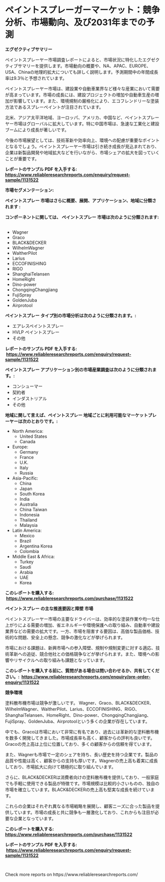 <p><h1>ペイントスプレーガーマーケット：競争分析、市場動向、及び2031年までの予測</h1></p><p><strong>エグゼクティブサマリー</strong></p>
<p><p>ペイントスプレーヤー市場調査レポートによると、市場状況に特化したエグゼクティブサマリーを提供します。市場動向の概要や、NA、APAC、EUROPE、USA、Chinaの地理的拡大についても詳しく説明します。予測期間中の年間成長率は9.3％と予想されています。</p><p>ペイントスプレーヤー市場は、建設業や自動車業界など様々な産業において需要が高まっています。市場の成長には、建設プロジェクトの増加や自動車生産の増加が影響しています。また、環境規制の厳格化により、エコフレンドリーな塗装方法であるスプレーペイントが注目されています。</p><p>北米、アジア太平洋地域、ヨーロッパ、アメリカ、中国など、ペイントスプレーヤー市場はグローバルに拡大しています。特に中国市場は、急速な工業化と建設ブームにより成長が著しいです。</p><p>今後の市場展望としては、技術革新や効率向上、環境への配慮が重要なポイントとなるでしょう。ペイントスプレーヤー市場は引き続き成長が見込まれており、企業は新製品開発や地域拡大などを行いながら、市場シェアの拡大を図っていくことが重要です。</p></p>
<p><strong>レポートのサンプル PDF を入手する: <a href="https://www.reliableresearchreports.com/enquiry/request-sample/1131522">https://www.reliableresearchreports.com/enquiry/request-sample/1131522</a></strong></p>
<p><strong>市場セグメンテーション:</strong></p>
<p><strong> ペイントスプレー 市場はさらに概要、展開、アプリケーション、地域に分類されます :</strong></p>
<p><strong>コンポーネントに関しては、 ペイントスプレー 市場は次のように分類されます: &nbsp;</strong></p>
<p><ul><li>Wagner</li><li>Graco</li><li>BLACK&DECKER</li><li>WilhelmWagner</li><li>WaltherPilot</li><li>Larius</li><li>ECCOFINISHING</li><li>RIGO</li><li>ShanghaiTelansen</li><li>HomeRight</li><li>Dino-power</li><li>ChongqingChangjiang</li><li>FujiSpray</li><li>GoldenJuba</li><li>Airprotool</li></ul></p>
<p><strong> ペイントスプレー タイプ別の市場分析は次のように分類されます。:</strong></p>
<p><ul><li>エアレスペイントスプレー</li><li>HVLP ペイントスプレー</li><li>その他</li></ul></p>
<p><strong>レポートのサンプル PDF を入手する: &nbsp;<a href="https://www.reliableresearchreports.com/enquiry/request-sample/1131522">https://www.reliableresearchreports.com/enquiry/request-sample/1131522</a></strong></p>
<p><strong> ペイントスプレー アプリケーション別の市場産業調査は次のように分類されます。:</strong></p>
<p><ul><li>コンシューマー</li><li>契約者</li><li>インダストリアル</li><li>その他</li></ul></p>
<p><strong>地域に関して言えば、ペイントスプレー 地域ごとに利用可能なマーケットプレーヤーは次のとおりです。:</strong></p>
<p><ul>
    <li>
        North America:
        <ul>
            <li>United States</li>
            <li>Canada</li>
        </ul>
    </li>
    <li>
        Europe:
        <ul>
            <li>Germany</li>
            <li>France</li>
            <li>U.K.</li>
            <li>Italy</li>
            <li>Russia</li>
        </ul>
    </li>
    <li>
        Asia-Pacific:
        <ul>
            <li>China</li>
            <li>Japan</li>
            <li>South Korea</li>
            <li>India</li>
            <li>Australia</li>
            <li>China Taiwan</li>
            <li>Indonesia</li>
            <li>Thailand</li>
            <li>Malaysia</li>
        </ul>
    </li>
    <li>
        Latin America:
        <ul>
            <li>Mexico</li>
            <li>Brazil</li>
            <li>Argentina Korea</li>
            <li>Colombia</li>
        </ul>
    </li>
    <li>
        Middle East & Africa:
        <ul>
            <li>Turkey</li>
            <li>Saudi</li>
            <li>Arabia</li>
            <li>UAE</li>
            <li>Korea</li>
        </ul>
    </li>
    </ul></p>
<p><strong>このレポートを購入する: &nbsp;<a href="https://www.reliableresearchreports.com/purchase/1131522">https://www.reliableresearchreports.com/purchase/1131522</a></strong></p>
<p><strong>ペイントスプレー の主な推進要因と障壁 市場</strong></p>
<p><p>ペイントスプレーヤー市場の主要なドライバーは、効率的な塗装作業や均一な仕上がりによる需要の増加、省エネルギーや環境保護への取り組み、自動車や建設業界などの需要の拡大です。一方、市場を阻害する要因は、高価な製品価格、技術的な問題、安全上の懸念、競争の激化などが挙げられます。</p><p>市場における課題は、新興市場への参入障壁、規制や規制変更に対する適応、技術革新への追従、競合他社との価格競争などが挙げられます。また、環境への影響やリサイクルへの取り組みも課題となっています。</p></p>
<p><strong>このレポートを購入する前に、質問がある場合は問い合わせるか、共有してください。:&nbsp; <a href="https://www.reliableresearchreports.com/enquiry/pre-order-enquiry/1131522">https://www.reliableresearchreports.com/enquiry/pre-order-enquiry/1131522</a></strong></p>
<p><strong>競争環境</strong></p>
<p><p>塗料散布機市場は競争が激しいです。 Wagner、Graco、BLACK&DECKER、WilhelmWagner、WaltherPilot、Larius、ECCOFINISHING、RIGO、ShanghaiTelansen、HomeRight、Dino-power、ChongqingChangjiang、FujiSpray、GoldenJuba、Airprotoolという多くの企業が存在しています。</p><p>中でも、Gracoは市場において非常に有名であり、過去には革新的な塗料散布機を数多く開発してきました。市場成長率も高く、顧客からの評判も良いです。Gracoの売上高は上位に位置しており、多くの顧客からの信頼を得ています。</p><p>また、Wagnerも市場で一定のシェアを持ち、長い歴史を持つ企業です。製品の品質や性能は高く、顧客からの支持も厚いです。Wagnerの売上高も着実に成長しており、市場拡大に向けて積極的に取り組んでいます。</p><p>さらに、BLACK&DECKERは消費者向けの塗料散布機を提供しており、一般家庭でも手軽に使用できる製品が特徴です。市場規模は比較的小さいものの、独自の市場を確立しています。BLACK&DECKERの売上高も堅実な成長を続けています。</p><p>これらの企業はそれぞれ異なる市場戦略を展開し、顧客ニーズに合った製品を提供しています。市場の成長と共に競争も一層激化しており、これからも注目が必要な企業となっています。</p></p>
<p><strong>このレポートを購入する: &nbsp; <a href="https://www.reliableresearchreports.com/purchase/1131522">https://www.reliableresearchreports.com/purchase/1131522</a></strong></p>
<p><strong>レポートのサンプル PDF を入手する: &nbsp;<a href="https://www.reliableresearchreports.com/enquiry/request-sample/1131522">https://www.reliableresearchreports.com/enquiry/request-sample/1131522</a></strong><strong></strong></p>
<p>&nbsp;</p>
<p>Check more reports on https://www.reliableresearchreports.com/</p>